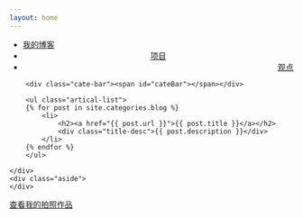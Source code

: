 ```yaml
---
layout: home
---
```


<div class="index-content blog">
    <div class="section">
        <ul class="artical-cate">
            <li class="on"><a href="/"><span>我的博客</span></a></li>
            <li style="text-align:center"><a href="/project"><span>项目</span></a></li>
            <li style="text-align:right"><a href="/opinion"><span>观点</span></a></li>
        </ul>

        <div class="cate-bar"><span id="cateBar"></span></div>

        <ul class="artical-list">
        {% for post in site.categories.blog %}
            <li>
                <h2><a href="{{ post.url }}">{{ post.title }}</a></h2>
                <div class="title-desc">{{ post.description }}</div>
            </li>
        {% endfor %}
        </ul>
        
    </div>
    <div class="aside">
    </div>
</div>
<div><a href="http://cwlseu.github.io/photo/">查看我的拍照作品</a></div>

